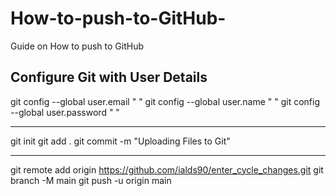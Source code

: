 # How-to-push-to-GitHub-
Guide on How to push to GitHub 


Configure Git with User Details
-------------------------------
git config --global user.email " "
git config --global user.name " "
git config --global user.password " "

-------------------------------
git init
git add .
git commit -m "Uploading Files to Git"

-------------------------------
git remote add origin https://github.com/ialds90/enter_cycle_changes.git
git branch -M main
git push -u origin main

